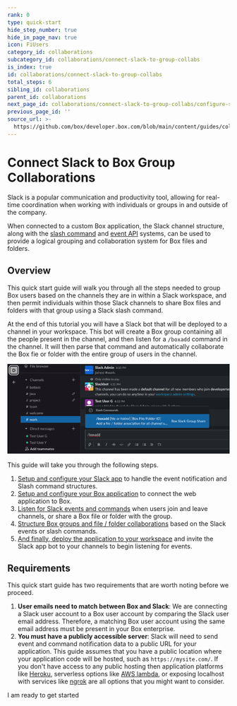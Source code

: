 ```yaml
---
rank: 0
type: quick-start
hide_step_number: true
hide_in_page_nav: true
icon: FiUsers
category_id: collaborations
subcategory_id: collaborations/connect-slack-to-group-collabs
is_index: true
id: collaborations/connect-slack-to-group-collabs
total_steps: 6
sibling_id: collaborations
parent_id: collaborations
next_page_id: collaborations/connect-slack-to-group-collabs/configure-slack
previous_page_id: ''
source_url: >-
  https://github.com/box/developer.box.com/blob/main/content/guides/collaborations/connect-slack-to-group-collabs/0-index.md
---
```

# Connect Slack to Box Group Collaborations

Slack is a popular communication and productivity tool, allowing for real-time
coordination when working with individuals or groups in and outside of the
company.

When connected to a custom Box application, the Slack channel structure, along
with the [slash command][slack-slash-commands] and [event API][slack-event-api]
systems, can be used to provide a logical grouping and collaboration system for
Box files and folders.

## Overview

This quick start guide will walk you through all the steps needed to group Box
users based on the channels they are in within a Slack workspace, and then
permit individuals within those Slack channels to share Box files and folders
with that group using a Slack slash command.

At the end of this tutorial you will have a Slack bot that will be deployed to a
channel in your workspace. This bot will create a Box group containing all the
people present in the channel, and then listen for a `/boxadd` command in the
channel. It will then parse that command and automatically collaborate the Box
fie or folder with the entire group of users in the channel.

<ImageFrame noborder center shadow>

![/boxadd command in Slack](./img/slack_0_boxadd_command.png)

</ImageFrame>

This guide will take you through the following steps.

1. [Setup and configure your Slack app][step1] to handle the event notification and Slash command structures.
2. [Setup and configure your Box application][step2] to connect the web application to Box.
3. [Listen for Slack events and commands][step3] when users join and leave channels, or share a Box file or folder with the group.
4. [Structure Box groups and file / folder collaborations][step4] based on the Slack events or slash commands.
5. [And finally, deploy the application to your workspace][step5] and invite the Slack app bot to your channels to begin listening for events.

## Requirements

This quick start guide has two requirements that are worth noting before we proceed.

1. **User emails need to match between Box and Slack**: We are connecting a Slack user account to a Box user account by comparing the Slack user email address. Therefore, a matching Box user account using the same email address must be present in your Box enterprise.
2. **You must have a publicly accessible server**: Slack will need to send event and command notification data to a public URL for your application. This guide assumes that you have a public location where your application code will be hosted, such as `https://mysite.com/`. If you don't have access to any public hosting then application platforms like [Heroku][heroku], serverless options like [AWS lambda][aws-lambda], or exposing localhost with services like [ngrok][ngrok] are all options that you might want to consider.

<Next>

I am ready to get started

</Next>

[slack-slash-commands]: https://api.slack.com/apps/A0155185TT3/slash-commands
[slack-event-api]: https://api.slack.com/events-api
[step1]: g://collaborations/connect-slack-to-group-collabs/configure-slack
[step2]: g://collaborations/connect-slack-to-group-collabs/configure-box
[step3]: g://collaborations/connect-slack-to-group-collabs/scaffold-application-code
[step4]: g://collaborations/connect-slack-to-group-collabs/handle-slack-events
[step5]: g://collaborations/connect-slack-to-group-collabs/connect-box-functions
[step6]: g://collaborations/connect-slack-to-group-collabs/test-bot
[heroku]: https://heroku.com/
[aws-lambda]: https://aws.amazon.com/lambda/
[ngrok]: https://ngrok.com/